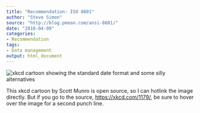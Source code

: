 ```yaml
---
title: "Recommendation: ISO 8601"
author: "Steve Simon"
source: "http://blog.pmean.com/ansi-8601/"
date: "2018-04-09"
categories:
- Recommendation
tags:
- Data management
output: html_document
---
```


![xkcd cartoon showing the standard date format and some silly
alternatives](https://imgs.xkcd.com/comics/iso_8601.png)

This xkcd cartoon by Scott Munro is open source, so I can hotlink the
image directly. But if you go to the source, https://xkcd.com/1179/, be
sure to hover over the image for a second punch line.

<!---more--->



